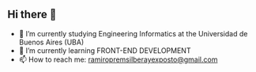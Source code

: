 ## Hi there 👋

- 🔭 I’m currently studying Engineering Informatics at the Universidad de Buenos Aires (UBA)
- 🌱 I’m currently learning FRONT-END DEVELOPMENT
- 📫 How to reach me: ramiropremsilberayexposto@gmail.com

<!--
**premzray/premzray** is a ✨ _special_ ✨ repository because its `README.md` (this file) appears on your GitHub profile.

Here are some ideas to get you started:

- 🔭 I’m currently working on ...
- 🌱 I’m currently learning ...
- 👯 I’m looking to collaborate on ...
- 🤔 I’m looking for help with ...
- 💬 Ask me about ...
- 📫 How to reach me: ...
- 😄 Pronouns: ...
- ⚡ Fun fact: ...
-->
